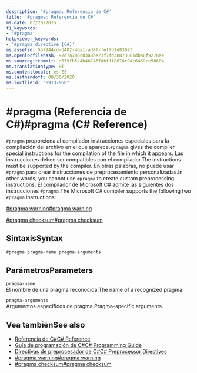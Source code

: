 ```yaml
---
description: '#pragma: Referencia de C#'
title: '#pragma: Referencia de C#'
ms.date: 07/20/2015
f1_keywords:
- '#pragma'
helpviewer_keywords:
- '#pragma directive [C#]'
ms.assetid: 5b7944cd-d402-46a1-ad8f-feffb2d83673
ms.openlocfilehash: 97d7a786c83a8be21f7fd38873061dba0f9278ae
ms.sourcegitcommit: d579fb5e4b46745fd0f1f8874c94c6469ce58604
ms.translationtype: HT
ms.contentlocale: es-ES
ms.lasthandoff: 08/30/2020
ms.locfileid: "89137960"
---
```

# <a name="pragma-c-reference"></a><span data-ttu-id="30394-103">#pragma (Referencia de C#)</span><span class="sxs-lookup"><span data-stu-id="30394-103">#pragma (C# Reference)</span></span>
<span data-ttu-id="30394-104">`#pragma` proporciona al compilador instrucciones especiales para la compilación del archivo en el que aparece.</span><span class="sxs-lookup"><span data-stu-id="30394-104">`#pragma` gives the compiler special instructions for the compilation of the file in which it appears.</span></span> <span data-ttu-id="30394-105">Las instrucciones deben ser compatibles con el compilador.</span><span class="sxs-lookup"><span data-stu-id="30394-105">The instructions must be supported by the compiler.</span></span> <span data-ttu-id="30394-106">En otras palabras, no puede usar `#pragma` para crear instrucciones de preprocesamiento personalizadas.</span><span class="sxs-lookup"><span data-stu-id="30394-106">In other words, you cannot use `#pragma` to create custom preprocessing instructions.</span></span> <span data-ttu-id="30394-107">El compilador de Microsoft C# admite las siguientes dos instrucciones `#pragma`:</span><span class="sxs-lookup"><span data-stu-id="30394-107">The Microsoft C# compiler supports the following two `#pragma` instructions:</span></span>  
  
 [<span data-ttu-id="30394-108">#pragma warning</span><span class="sxs-lookup"><span data-stu-id="30394-108">#pragma warning</span></span>](./preprocessor-pragma-warning.md)  
  
 [<span data-ttu-id="30394-109">#pragma checksum</span><span class="sxs-lookup"><span data-stu-id="30394-109">#pragma checksum</span></span>](./preprocessor-pragma-checksum.md)  
  
## <a name="syntax"></a><span data-ttu-id="30394-110">Sintaxis</span><span class="sxs-lookup"><span data-stu-id="30394-110">Syntax</span></span>  
  
```csharp
#pragma pragma-name pragma-arguments  
```  
  
## <a name="parameters"></a><span data-ttu-id="30394-111">Parámetros</span><span class="sxs-lookup"><span data-stu-id="30394-111">Parameters</span></span>  
 `pragma-name`  
 <span data-ttu-id="30394-112">El nombre de una pragma reconocida.</span><span class="sxs-lookup"><span data-stu-id="30394-112">The name of a recognized pragma.</span></span>  
  
 `pragma-arguments`  
 <span data-ttu-id="30394-113">Argumentos específicos de pragma.</span><span class="sxs-lookup"><span data-stu-id="30394-113">Pragma-specific arguments.</span></span>  
  
## <a name="see-also"></a><span data-ttu-id="30394-114">Vea también</span><span class="sxs-lookup"><span data-stu-id="30394-114">See also</span></span>

- [<span data-ttu-id="30394-115">Referencia de C#</span><span class="sxs-lookup"><span data-stu-id="30394-115">C# Reference</span></span>](../index.md)
- [<span data-ttu-id="30394-116">Guía de programación de C#</span><span class="sxs-lookup"><span data-stu-id="30394-116">C# Programming Guide</span></span>](../../programming-guide/index.md)
- [<span data-ttu-id="30394-117">Directivas de preprocesador de C#</span><span class="sxs-lookup"><span data-stu-id="30394-117">C# Preprocessor Directives</span></span>](./index.md)
- [<span data-ttu-id="30394-118">#pragma warning</span><span class="sxs-lookup"><span data-stu-id="30394-118">#pragma warning</span></span>](./preprocessor-pragma-warning.md)
- [<span data-ttu-id="30394-119">#pragma checksum</span><span class="sxs-lookup"><span data-stu-id="30394-119">#pragma checksum</span></span>](./preprocessor-pragma-checksum.md)
